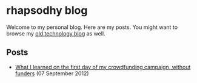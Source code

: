 rhapsodhy blog
==============

Welcome to my personal blog. Here are my posts. You might want to browse my [old
technology blog](https://rsdy.blogs.balabit.com/) as well.

Posts
-----
 * [What I learned on the first day of my crowdfunding campaign, without funders](http://rsdy.github.com/posts/first_day_of_crowdfunding.html) (07 September 2012)
